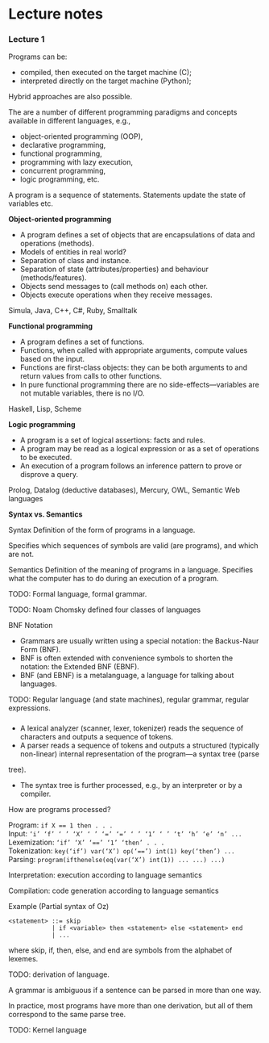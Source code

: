 <h1>Lecture notes</h1>


<h3>Lecture 1</h3>


Programs can be:



* compiled, then executed on the target machine (C);
* interpreted directly on the target machine (Python);

Hybrid approaches are also possible.

The are a number of different programming paradigms and concepts available in different languages, e.g.,



* object-oriented programming (OOP),
* declarative programming,
* functional programming,
* programming with lazy execution,
* concurrent programming,
* logic programming, etc.

A program is a sequence of statements. Statements update the state of variables etc.

**Object-oriented programming**



* A program defines a set of objects that are encapsulations of data and operations (methods).
* Models of entities in real world?
* Separation of class and instance.
* Separation of state (attributes/properties) and behaviour (methods/features).
* Objects send messages to (call methods on) each other.
* Objects execute operations when they receive messages.

Simula, Java, C++, C#, Ruby, Smalltalk

**Functional programming**



* A program defines a set of functions.
* Functions, when called with appropriate arguments, compute values based on the input.
* Functions are first-class objects: they can be both arguments to and return values from calls to other functions.
* In pure functional programming there are no side-effects—variables are not mutable variables, there is no I/O.

Haskell, Lisp, Scheme



**Logic programming**



* A program is a set of logical assertions: facts and rules.
* A program may be read as a logical expression or as a set of operations to be executed.
* An execution of a program follows an inference pattern to prove or disprove a query.

Prolog, Datalog (deductive databases), Mercury, OWL, Semantic Web languages


**Syntax vs. Semantics**

Syntax Definition of the form of programs in a language.

Specifies which sequences of symbols are valid (are programs), and which are not.

Semantics Definition of the meaning of programs in a language. Specifies what the computer has to do during an execution of a program.

TODO: Formal language, formal grammar.

TODO: Noam Chomsky defined four classes of languages

BNF Notation



* Grammars are usually written using a special notation: the Backus-Naur Form (BNF).
* BNF is often extended with convenience symbols to shorten the notation: the Extended BNF (EBNF).
* BNF (and EBNF) is a metalanguage, a language for talking about languages.

TODO: Regular language (and state machines), regular grammar, regular expressions.

<h3></h3>



* A lexical analyzer (scanner, lexer, tokenizer) reads the sequence of characters and outputs a sequence of tokens.
* A parser reads a sequence of tokens and outputs a structured (typically non-linear) internal representation of the program—a syntax tree (parse

tree).



* The syntax tree is further processed, e.g., by an interpreter or by a compiler.

How are programs processed?

Program:	 `if X == 1 then . . .`\
Input: 		`‘i’ ‘f’ ‘ ’ ‘X’ ‘ ’ ‘=’ ‘=’ ‘ ’ ‘1’ ‘ ’ ‘t’ ‘h’ ‘e’ ‘n’ ...`\
Lexemization: 	`‘if’ ‘X’ ‘==’ ‘1’ ‘then’ . . .`\
Tokenization: 	`key(‘if’) var(‘X’) op(‘==’) int(1) key(‘then’) ...`\
Parsing: 	`program(ifthenelse(eq(var(‘X’)
int(1))
...
...)
...)`


Interpretation: execution according to language semantics

Compilation: code generation according to language semantics

Example (Partial syntax of Oz)

```
<statement> ::= skip
            | if <variable> then <statement> else <statement> end
            | ...
```
where skip, if, then, else, and end are symbols from the alphabet of lexemes.

TODO: derivation of language.

A grammar is ambiguous if a sentence can be parsed in more than one way.

In practice, most programs have more than one derivation, but all of them correspond to the same parse tree.

TODO: Kernel language
